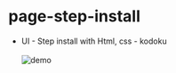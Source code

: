 # page-step-install
- UI - Step install with Html, css - kodoku <br><br>
![demo](https://i.ibb.co/RPCw67J/screencapture-file-C-Users-Asus-Desktop-F8-learning-JS-step-Install-index-html-2021-12-22-13-39-10.png)
